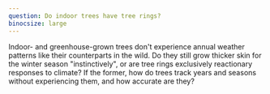 ```yaml
---
question: Do indoor trees have tree rings?
binocsize: large
---
```


Indoor- and greenhouse-grown trees don't experience annual weather patterns like their counterparts in the wild. Do they still grow thicker skin for the winter season "instinctively", or are tree rings exclusively reactionary responses to climate? If the former, how do trees track years and seasons without experiencing them, and how accurate are they?
